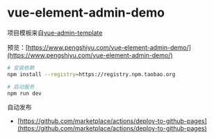 # vue-element-admin-demo

项目模板来自[vue-admin-template](https://github.com/PanJiaChen/vue-admin-template) 


预览：[https://www.pengshiyu.com/vue-element-admin-demo/](https://www.pengshiyu.com/vue-element-admin-demo/)

```bash
# 安装依赖
npm install --registry=https://registry.npm.taobao.org

# 启动服务
npm run dev
```

自动发布

- [https://github.com/marketplace/actions/deploy-to-github-pages](https://github.com/marketplace/actions/deploy-to-github-pages)